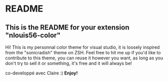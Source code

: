 # README
## This is the README for your extension "nlouis56-color"

Hi! This is my personnal color theme for visual studio, it is loosely inspired from the "sonicradish" theme on ZSH.
Feel free to hit me up if you'd like to contribute to this theme, you can reuse it however you want, as long as you don't try to sell it or something, it's free and it will always be!

co-developpé avec Claire :)
**Enjoy!**